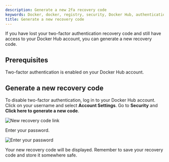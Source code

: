 ```yaml
---
description: Generate a new 2fa recovery code
keywords: Docker, docker, registry, security, Docker Hub, authentication, two-factor authentication
title: Generate a new recovery code
---
```


If you have lost your two-factor authentication recovery code and still have
access to your Docker Hub account, you can generate a new recovery code.

## Prerequisites

Two-factor authentication is enabled on your Docker Hub account.

## Generate a new recovery code

To disable two-factor authentication, log in to your Docker Hub account. Click
on your username and select **Account Settings**. Go to **Security** and **Click here to generate a new code**.

![New recovery code link](../images/2fa-disable-2fa.png)

Enter your password.

![Enter your password](../images/2fa-pw-new-code.png)

Your new recovery code will be displayed. Remember to save your recovery code
and store it somewhere safe.
